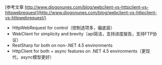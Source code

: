 [参考文章 http://www.diogonunes.com/blog/webclient-vs-httpclient-vs-httpwebrequest](http://www.diogonunes.com/blog/webclient-vs-httpclient-vs-httpwebrequest/)


- HttpWebRequest for control（控制选项多，偏底层）
- WebClient for simplicity and brevity（api简洁，支持进度报告，支持FTP协议）
- RestSharp for both on non-.NET 4.5 environments
- HttpClient for both + async features on .NET 4.5 environments（更现代，async模型更好）

